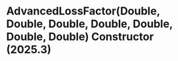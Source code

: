 # AdvancedLossFactor(Double, Double, Double, Double, Double, Double, Double) Constructor (2025.3)

﻿